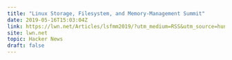 ```yaml
---
title: "Linux Storage, Filesystem, and Memory-Management Summit"
date: 2019-05-16T15:03:04Z
link: https://lwn.net/Articles/lsfmm2019/?utm_medium=RSS&utm_source=hune
site: lwn.net
topic: Hacker News
draft: false
---
```


